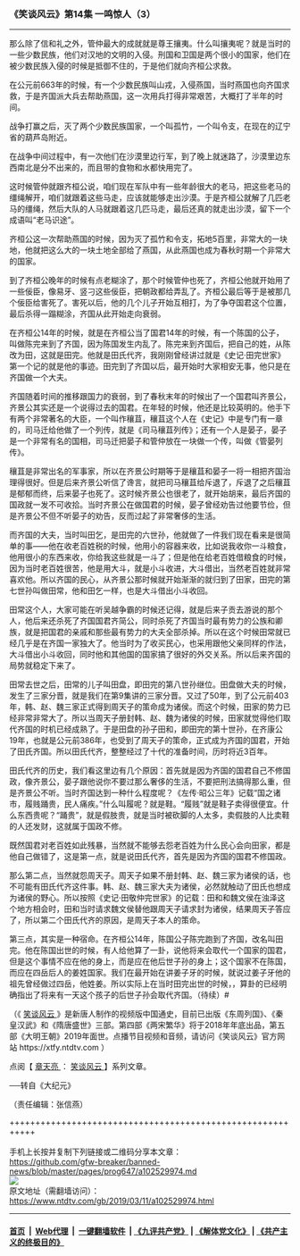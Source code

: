 ### 《笑谈风云》第14集 一鸣惊人（3）
------------------------

<div class="post_content" itemprop="articleBody">
 <p>
  那么除了信和礼之外，管仲最大的成就就是尊王攘夷。什么叫攘夷呢？就是当时的一些少数民族，他们对汉地的文明的入侵。刑国和卫国是两个很小的国家，他们在被少数民族入侵的时候是抵御不住的，于是他们就向齐桓公求救。
 </p>
 <p>
  在公元前663年的时候，有一个少数民族叫山戎，入侵燕国，当时燕国也向齐国求救，于是齐国派大兵去帮助燕国，这一次用兵打得非常艰苦，大概打了半年的时间。
 </p>
 <p>
  战争打赢之后，灭了两个少数民族国家，一个叫孤竹，一个叫令支，在现在的辽宁省的葫芦岛附近。
 </p>
 <p>
  在战争中间过程中，有一次他们在沙漠里边行军，到了晚上就迷路了，沙漠里边东西南北是分不出来的，而且带的食物和水都快用完了。
 </p>
 <p>
  这时候管仲就跟齐桓公说，咱们现在军队中有一些年龄很大的老马，把这些老马的缰绳解开，咱们就跟着这些马走，应该就能够走出沙漠。于是齐桓公就解了几匹老马的缰绳，然后大队的人马就跟着这几匹马走，最后还真的就走出沙漠，留下一个成语叫“老马识途”。
 </p>
 <p>
  齐桓公这一次帮助燕国的时候，因为灭了孤竹和令支，拓地5百里，非常大的一块地，他就把这么大的一块土地全部给了燕国，从此燕国也成为春秋时期一个非常大的国家。
 </p>
 <p>
  到了齐桓公晚年的时候有点老糊涂了，那个时候管仲也死了，齐桓公他就开始用了一些佞臣，像易牙、竖刁这些佞臣，把朝政都给弄乱了。齐桓公最后等于是被那几个佞臣给害死了。害死以后，他的几个儿子开始互相打，为了争夺国君这个位置，最后杀得一蹋糊涂，齐国从此开始走向衰弱。
 </p>
 <p>
  在齐桓公14年的时候，就是在齐桓公当了国君14年的时候，有一个陈国的公子，叫做陈完来到了齐国，因为陈国发生内乱了。陈完来到齐国后，把自己的姓，从陈改为田，这就是田完。他就是田氏代齐，我刚刚曾经讲过就是《史记‧田完世家》第一个记的就是他的事迹。田完到了齐国以后，最开始时大家相安无事，他只是在齐国做一个大夫。
 </p>
 <p>
  齐国随着时间的推移跟国力的衰弱，到了春秋末年的时候出了一个国君叫齐景公，齐景公其实还是一个说得过去的国君。在年轻的时候，他还是比较英明的。他手下有两个非常著名的大臣，一个叫作穰苴，穰苴这个人在《史记》中是专门有一章的，司马迁给他做了一个列传，就是《司马穰苴列传》；还有一个人是晏子，晏子是一个非常有名的国相，司马迁把晏子和管仲放在一块做一个传，叫做《管晏列传》。
 </p>
 <p>
  穰苴是非常出名的军事家，所以在齐景公时期等于是穰苴和晏子一将一相把齐国治理得很好。但是后来齐景公听信了谗言，就把司马穰苴给斥退了，斥退了之后穰苴是郁郁而终，后来晏子也死了。这时候齐景公也很老了，就开始胡来，最后齐国的国政就一发不可收拾。当时齐景公在做国君的时候，晏子曾经劝告过他要节俭，但是齐景公不但不听晏子的劝告，反而过起了非常奢侈的生活。
 </p>
 <p>
  而齐国的大夫，当时叫田乞，是田完的六世孙，他就做了一件我们现在看来是很简单的事——他在收老百姓税的时候，他用小的容器来收，比如说我收你一斗粮食，他用很小的东西来收，你给我这些就是一斗了；但是他在给老百姓借粮食的时候，因为当时老百姓很苦，他是用大斗，就是小斗收进，大斗借出，当然老百姓就非常喜欢他。所以齐国的民心，从齐景公那时候就开始渐渐的就归到了田家，田完的第七世孙叫做田常，他和田乞一样，也是大斗借出小斗收回。
 </p>
 <p>
  田常这个人，大家可能在听吴越争霸的时候还记得，就是后来子贡去游说的那个人，他后来还杀死了齐国国君齐简公，同时杀死了齐国当时最有势力的公族和卿族，就是把国君的亲戚和那些最有势力的大夫全部杀掉。所以在这个时候田常就已经几乎是在齐国一家独大了。他当时为了收买民心，也采用跟他父亲同样的作法，大斗借出小斗收回，同时他和其他国的国家搞了很好的外交关系。所以后来齐国的局势就稳定下来了。
 </p>
 <p>
  田常去世之后，田常的儿子叫田盘，即田完的第八世孙继位。田盘做大夫的时候，发生了三家分晋，就是我们在第9集讲的三家分晋。又过了50年，到了公元前403年，韩、赵、魏三家正式得到周天子的策命成为诸侯。而这个时候，田家的势力已经非常非常大了。所以当周天子册封韩、赵、魏为诸侯的时候，田家就觉得他们取代齐国的时机已经成熟了。于是田盘的孙子田和，即田完的第十世孙，在齐康公19年，也就是公元前386年，也受到了周天子的策命，正式成为齐国的国君，开始了田氏齐国。所以田氏代齐，整整经过了十代的准备时间，历时将近3百年。
 </p>
 <p>
  田氏代齐的历史，我们看这里边有几个原因：首先就是因为齐国的国君自己不修国政，像齐景公，晏子跟他说你不要过那么奢侈的生活，不要把刑法搞得那么重，但是齐景公不听。当时齐国达到一种什么程度呢？《左传‧昭公三年》记载“国之诸市，履贱踊贵，民人痛疾。”什么叫履呢？就是鞋。“履贱”就是鞋子卖得很便宜。什么东西贵呢？“踊贵”，就是假肢贵，就是当时被砍脚的人太多，卖假肢的人比卖鞋的人还发财，这就属于国政不修。
 </p>
 <p>
  既然国君对老百姓如此残暴，当然就不能够去怨老百姓为什么民心会向田家，都是他自己做错了，这是第一点，就是说田氏代齐，首先是因为齐国的国君不修国政。
 </p>
 <p>
  那么第二点，当然就怨周天子。周天子如果不册封韩、赵、魏三家为诸侯的话，也不可能有田氏代齐这件事。韩、赵、魏三家大夫为诸侯，必然就触动了田氏也想成为诸侯的野心。所以按照《史记‧田敬仲完世家》的记载：田和和魏文侯在浊泽这个地方相会时，田和当时请求魏文侯替他跟周天子请求封为诸侯，结果周天子答应了，所以第二个田氏代齐的原因，是周天子本人的策命。
 </p>
 <p>
  第三点，其实是一种宿命。在齐桓公14年，陈国公子陈完跑到了齐国，改名叫田完。他在陈国出世的时候，有人给他算了一卦，说他将来会取代一个国家的国君，但是这个事情不应在他的身上，而是应在他后世子孙的身上；这个国家不在陈国，而应在四岳后人的姜姓国家。我们在最开始在讲姜子牙的时候，就说过姜子牙他的祖先曾经做过四岳，他姓姜。所以实际上在当时田完出世的时候，，算卦的已经明确指出了将来有一天这个孩子的后世子孙会取代齐国。（待续）#
 </p>
 <p>
  （《
  <a href="https://www.ntdtv.com/gb/笑谈风云.htm">
   笑谈风云
  </a>
  》是新唐人制作的视频版中国通史，目前已出版《东周列国》、《秦皇汉武》和《隋唐盛世》三部。第四部《两宋繁华》将于2018年年底出品，第五部《大明王朝》2019年面世。点播节目视频和音频，请访问《笑谈风云》官方网站 https://xtfy.ntdtv.com ）
 </p>
 <p>
  点阅【
  <a href="https://www.ntdtv.com/gb/章天亮.htm">
   章天亮
  </a>
  ：
  <a href="https://www.ntdtv.com/gb/笑谈风云.htm">
   笑谈风云
  </a>
  】系列文章。
 </p>
 <p>
  ──转自《大纪元》
 </p>
 <p>
  （责任编辑：张信燕）
 </p>
 <div class="single_ad">
 </div>
</div>

+++++++++++++++++++++++++++++++++++++++++++++++++++++++++++<br/><br/>
手机上长按并复制下列链接或二维码分享本文章：<br/>
https://github.com/gfw-breaker/banned-news/blob/master/pages/prog647/a102529974.md <br/>
<a href='https://github.com/gfw-breaker/banned-news/blob/master/pages/prog647/a102529974.md'><img src='https://github.com/gfw-breaker/banned-news/blob/master/pages/prog647/a102529974.md.png'/></a> <br/>
原文地址（需翻墙访问）：https://www.ntdtv.com/gb/2019/03/11/a102529974.html


------------------------
#### [首页](https://github.com/gfw-breaker/banned-news/blob/master/README.md) &nbsp;|&nbsp; [Web代理](https://github.com/labour-camp/helloworld) &nbsp;|&nbsp; [一键翻墙软件](https://github.com/gfw-breaker/nogfw/blob/master/README.md) &nbsp;| [《九评共产党》](https://github.com/gfw-breaker/9ping.md/blob/master/README.md#九评之一评共产党是什么) | [《解体党文化》](https://github.com/gfw-breaker/jtdwh.md/blob/master/README.md) | [《共产主义的终极目的》](https://github.com/gfw-breaker/gczydzjmd.md/blob/master/README.md)

